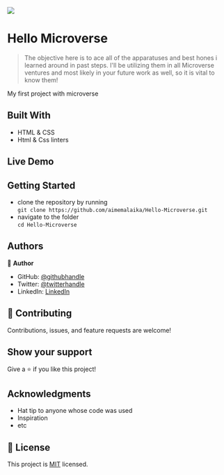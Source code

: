 ![](https://img.shields.io/badge/Microverse-blueviolet)


# Hello Microverse

> The objective here is to ace all of the apparatuses and best hones i learned around in past steps. I'll be utilizing them in all Microverse ventures and most likely in your future work as well, so it is vital to know them!


My first project with microverse
## Built With

- HTML & CSS
- Html & Css linters

## Live Demo



## Getting Started
- clone the repository by running\
    `git clone https://github.com/aimemalaika/Hello-Microverse.git`
- navigate to the folder\
    `cd Hello-Microverse`

## Authors

👤 **Author**

- GitHub: [@githubhandle](https://github.com/aimemalaika)
- Twitter: [@twitterhandle](https://twitter.com/Aime_Malaika)
- LinkedIn: [LinkedIn](https://linkedin.com/in/aimemalaika)

## 🤝 Contributing

Contributions, issues, and feature requests are welcome!

## Show your support

Give a ⭐️ if you like this project!

## Acknowledgments

- Hat tip to anyone whose code was used
- Inspiration
- etc

## 📝 License

This project is [MIT](./MIT.md) licensed.